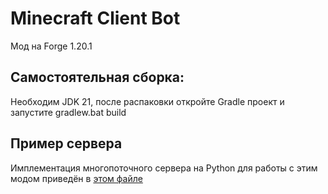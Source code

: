 # Minecraft Client Bot
Мод на Forge 1.20.1

## Самостоятельная сборка:
Необходим JDK 21, после распаковки откройте Gradle проект и запустите gradlew.bat build

## Пример сервера
Имплементация многопоточного сервера на Python для работы с этим модом приведён в [этом файле](server.py)